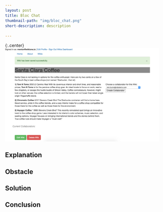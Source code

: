 ```yaml
---
layout: post
title: Bloc Chat
thumbnail-path: "img/bloc_chat.png"
short-description: description

---
```


{:.center}
[<img src="/img/wikione_screen_shot.png">](https://github.com/tcburns24/bloc-chat)

## Explanation


## Obstacle



## Solution




## Conclusion
